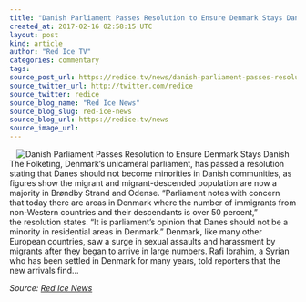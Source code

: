 ```yaml
---
title: "Danish Parliament Passes Resolution to Ensure Denmark Stays Danish"
created_at: 2017-02-16 02:58:15 UTC
layout: post
kind: article
author: "Red Ice TV"
categories: commentary
tags: 
source_post_url: https://redice.tv/news/danish-parliament-passes-resolution-to-ensure-denmark-stays-danish
source_twitter_url: http://twitter.com/redice
source_twitter: redice
source_blog_name: "Red Ice News"
source_blog_slug: red-ice-news
source_blog_url: https://redice.tv/news
source_image_url: 
---
```

<img align="left" hspace="12" alt="Danish Parliament Passes Resolution to Ensure Denmark Stays Danish" src="https://rdice.net/a/c/n/17/02160357-danishflagscityhall.9cd7b47f.jpg"> The Folketing, Denmark’s unicameral parliament, has passed a resolution stating that Danes should not become minorities in Danish communities, as figures show the migrant and migrant-descended population are now a majority in Brøndby Strand and Odense. “Parliament notes with concern that today there are areas in Denmark where the number of immigrants from non-Western countries and their descendants is over 50 percent,” the resolution states. “It is parliament’s opinion that Danes should not be a minority in residential areas in Denmark.” Denmark, like many other European countries, saw a surge in sexual assaults and harassment by migrants after they began to arrive in large numbers. Rafi Ibrahim, a Syrian who has been settled in Denmark for many years, told reporters that the new arrivals find&#8230;<div class="">
    <i>Source: <a href="https://redice.tv/news">Red Ice News</a></i>
</div>
